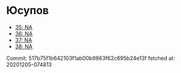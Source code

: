 # Юсупов
- [35: NA](35.md)
- [36: NA](36.md)
- [37: NA](37.md)
- [38: NA](38.md)

Commit: 517b75f1b642103f1ab00b9863f62c695b24e13f
 fetched at: 20201205-074813
